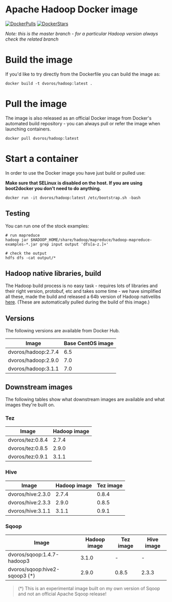 # Apache Hadoop Docker image

[![DockerPulls](https://img.shields.io/docker/pulls/dvoros/hadoop.svg)](https://registry.hub.docker.com/u/dvoros/hadoop/)
[![DockerStars](https://img.shields.io/docker/stars/dvoros/hadoop.svg)](https://registry.hub.docker.com/u/dvoros/hadoop/)

_Note: this is the master branch - for a particular Hadoop version always check the related branch_

# Build the image

If you'd like to try directly from the Dockerfile you can build the image as:

```
docker build -t dvoros/hadoop:latest .
```

# Pull the image

The image is also released as an official Docker image from Docker's automated build repository - you can always pull or refer the image when launching containers.

```
docker pull dvoros/hadoop:latest
```

# Start a container

In order to use the Docker image you have just build or pulled use:

**Make sure that SELinux is disabled on the host. If you are using boot2docker you don't need to do anything.**

```
docker run -it dvoros/hadoop:latest /etc/bootstrap.sh -bash
```

## Testing

You can run one of the stock examples:

```
# run mapreduce
hadoop jar $HADOOP_HOME/share/hadoop/mapreduce/hadoop-mapreduce-examples-*.jar grep input output 'dfs[a-z.]+'

# check the output
hdfs dfs -cat output/*
```

## Hadoop native libraries, build

The Hadoop build process is no easy task - requires lots of libraries and their right version, protobuf, etc and takes some time - we have simplified all these, made the build and released a 64b version of Hadoop nativelibs [here](https://github.com/dvoros/docker-hadoop-build/releases). (These are automatically pulled during the build of this image.)

## Versions

The following versions are available from Docker Hub.

Image                      | Base CentOS image
---------------------------|------------------
dvoros/hadoop:2.7.4        | 6.5
dvoros/hadoop:2.9.0        | 7.0
dvoros/hadoop:3.1.1        | 7.0

## Downstream images

The following tables show what downstream images are available and what
images they're built on.

### Tez

Image                      | Hadoop image
---------------------------|--------------
dvoros/tez:0.8.4           | 2.7.4
dvoros/tez:0.8.5           | 2.9.0
dvoros/tez:0.9.1           | 3.1.1

### Hive

Image                      | Hadoop image | Tez image
---------------------------|--------------|-----------
dvoros/hive:2.3.0          | 2.7.4        | 0.8.4
dvoros/hive:2.3.3          | 2.9.0        | 0.8.5
dvoros/hive:3.1.1          | 3.1.1        | 0.9.1

### Sqoop

Image                          | Hadoop image | Tez image | Hive image
-------------------------------|--------------|-----------|-----------
dvoros/sqoop:1.4.7-hadoop3     | 3.1.0        | -         | -
dvoros/sqoop:hive2-sqoop3 (\*) | 2.9.0        | 0.8.5     | 2.3.3

> (\*) This is an experimental image built on my own version of Sqoop and not
an official Apache Sqoop release!
